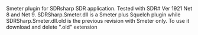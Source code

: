 Smeter plugin for SDRsharp SDR application.
Tested with SDR# Ver 1921 Net 8 and Net 9.
SDRSharp.Smeter.dll is a Smeter plus Squelch plugin while
SDRSharp.Smeter.dll.old is the previous revision with Smeter only. To use it download and delete ".old" extension

